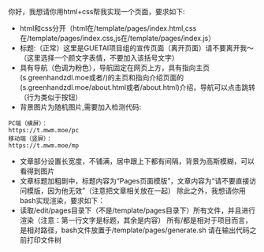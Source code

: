 你好，我想请你用html+css帮我实现一个页面，要求如下:
* html和css分开（html在/template/pages/index.html,css在/template/pages/index.css,js在/template/pages/index.js）
* 标题:（正常）这里是GUETAI项目组的宣传页面（离开页面）请不要离开我～（这里选择一个颜文字表情，不要加入该括号文字）
* 具有导航（色调为粉色），导航固定在网页上方，具有指向主页(s.greenhandzdl.moe或者/)的主页和指向介绍页面的(s.greenhandzdl.moe/about.html或者/about.html)介绍，导航可以点击跳转（行为类似于按钮）
* 背景图片为随机图片,需要加入检测代码:
```
PC端（横屏）：
https://t.mwm.moe/pc
移动端（竖屏）：
https://t.mwm.moe/mp
```
* 文章部分设置长宽度，不铺满，居中跟上下都有间隔，背景为高斯模糊，可以看得到图片
* 文章标题加粗剧中，标题内容为“Pages页面模版”，文章内容为“请不要直接访问模版，因为他无效”（注意把文章相关放在一起）
除此之外，我想请你用bash实现渲染，要求如下：
* 读取/edit/pages目录下（不是/template/pages目录下）所有文件，并且进行渲染（注意：第一行文字是标题，其余是内容）
所有/都是相对于项目而言，是相对路径，bash文件放置于/template/pages/generate.sh
请在输出代码之前打印文件树

